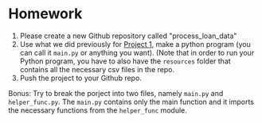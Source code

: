 # Homework

1. Please create a new Github repository called "process_loan_data"
2. Use what we did previously for [Project 1](https://github.com/learnwithshin/core-python/blob/main/course_2/project_1_solution.ipynb), make a python program (you can call it `main.py` or anything you want). (Note that in order to run your Python program, you have to also have the `resources` folder that contains all the necessary csv files in the repo.
3. Push the project to your Github repo.

Bonus:
Try to break the porject into two files, namely `main.py` and `helper_func.py`. The `main.py` contains only the main function and it imports the necessary functions from the `helper_func` module.
